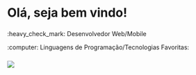 <div align="start">
  <p align="start">
    <h1>Olá, seja bem vindo!</h1>
  </p>
</div>

###


<div>
  <p align="start"> :heavy_check_mark: Desenvolvedor Web/Mobile  </p>
</div>

<div>
  <p align="start"> :computer: Linguagens de Programação/Tecnologias Favoritas: </p>
</div>


###

<div align="flex flex-row">
  <p align="start">
  <a href="https://skillicons.dev">
    <img src="https://skillicons.dev/icons?i=javascript,typescript,react,tailwindcss,nodejs,ps,figma" />
  </a>
</p>
</div>

###








